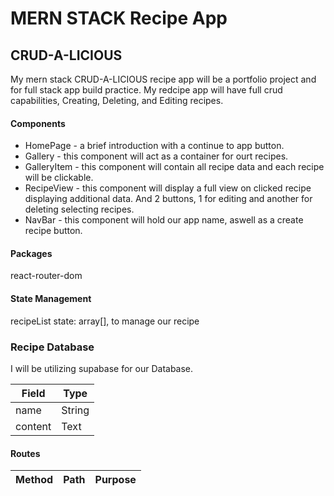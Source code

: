 # MERN STACK Recipe App

## CRUD-A-LICIOUS

My mern stack CRUD-A-LICIOUS recipe app will be a portfolio project and for full stack app build practice. My redcipe app
will have full crud capabilities, Creating, Deleting, and Editing recipes.

#### Components

- HomePage - a brief introduction with a continue to app button.
- Gallery - this component will act as a container for ourt recipes.
- GalleryItem - this component will contain all recipe data and each recipe will be clickable.
- RecipeView - this component will display a full view on clicked recipe displaying additional data. And 2 buttons, 1 for editing and another for deleting selecting recipes.
- NavBar - this component will hold our app name, aswell as a create recipe button.

#### Packages

react-router-dom

#### State Management

recipeList state: array[], to manage our recipe

### Recipe Database

I will be utilizing supabase for our Database.

| Field   | Type   |
| ------- | ------ |
| name    | String |
| content | Text   |

#### Routes

| Method | Path | Purpose |
| ------ | ---- | ------- |

